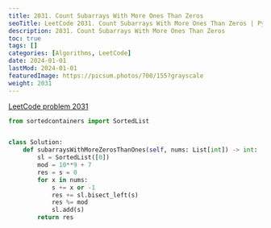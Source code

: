 ```yaml
---
title: 2031. Count Subarrays With More Ones Than Zeros
seoTitle: LeetCode 2031. Count Subarrays With More Ones Than Zeros | Python solution and explanation
description: 2031. Count Subarrays With More Ones Than Zeros
toc: true
tags: []
categories: [Algorithms, LeetCode]
date: 2024-01-01
lastMod: 2024-01-01
featuredImage: https://picsum.photos/700/155?grayscale
weight: 2031
---
```


[LeetCode problem 2031](https://leetcode.com/problems/count-subarrays-with-more-ones-than-zeros/)

```python
from sortedcontainers import SortedList


class Solution:
    def subarraysWithMoreZerosThanOnes(self, nums: List[int]) -> int:
        sl = SortedList([0])
        mod = 10**9 + 7
        res = s = 0
        for x in nums:
            s += x or -1
            res += sl.bisect_left(s)
            res %= mod
            sl.add(s)
        return res

```
